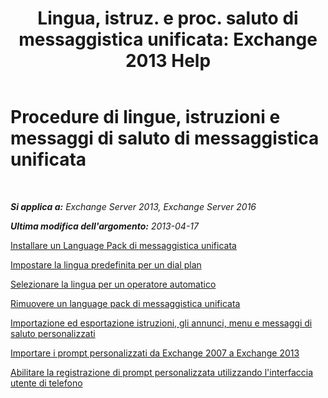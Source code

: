 ﻿---
title: 'Lingua, istruz. e proc. saluto di messaggistica unificata: Exchange 2013 Help'
TOCTitle: Procedure di lingue, istruzioni e messaggi di saluto di messaggistica unificata
ms:assetid: 935bcf76-f27d-406e-962b-3adb014cf76e
ms:mtpsurl: https://technet.microsoft.com/it-it/library/JJ863293(v=EXCHG.150)
ms:contentKeyID: 50555641
ms.date: 05/22/2018
mtps_version: v=EXCHG.150
ms.translationtype: MT
---

# Procedure di lingue, istruzioni e messaggi di saluto di messaggistica unificata

 

_**Si applica a:** Exchange Server 2013, Exchange Server 2016_

_**Ultima modifica dell'argomento:** 2013-04-17_

[Installare un Language Pack di messaggistica unificata](install-a-um-language-pack-exchange-2013-help.md)

[Impostare la lingua predefinita per un dial plan](set-the-default-language-on-a-dial-plan-exchange-2013-help.md)

[Selezionare la lingua per un operatore automatico](select-the-language-for-an-auto-attendant-exchange-2013-help.md)

[Rimuovere un language pack di messaggistica unificata](remove-a-um-language-pack-exchange-2013-help.md)

[Importazione ed esportazione istruzioni, gli annunci, menu e messaggi di saluto personalizzati](import-and-export-custom-greetings-announcements-menus-and-prompts-exchange-2013-help.md)

[Importare i prompt personalizzati da Exchange 2007 a Exchange 2013](import-custom-prompts-from-exchange-2007-to-exchange-2013-exchange-2013-help.md)

[Abilitare la registrazione di prompt personalizzata utilizzando l'interfaccia utente di telefono](enable-custom-prompt-recording-using-the-telephone-user-interface-exchange-2013-help.md)

